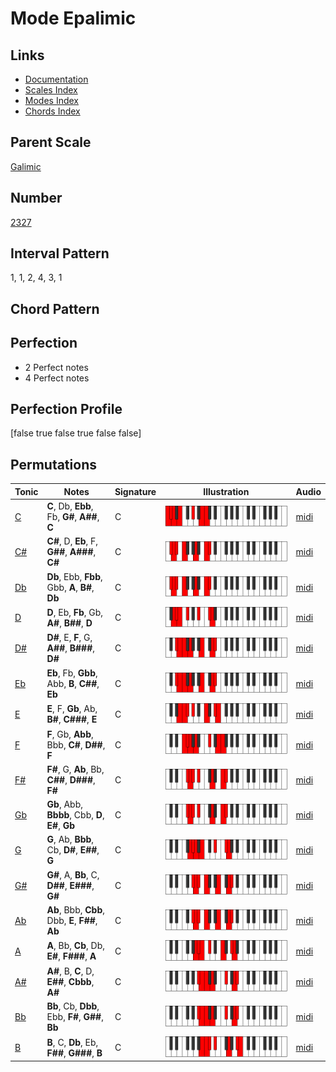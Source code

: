 # Mode Epalimic

## Links

- [Documentation](README.md)
- [Scales Index](Scales.md)
- [Modes Index](Modes.md)
- [Chords Index](Chords.md)

## Parent Scale

[Galimic](ScaleGalimic.md)

## Number

[2327](https://ianring.com/musictheory/scales/2327)

## Interval Pattern

1, 1, 2, 4, 3, 1

## Chord Pattern



## Perfection

- 2 Perfect notes
- 4 Perfect notes

## Perfection Profile

[false true false true false false]

## Permutations

| Tonic | Notes | Signature | Illustration | Audio |
|-------|-------|-----------|--------------|-------|
| [C](ModeCNaturalEpalimic.md) | **C**, Db, **Ebb**, Fb, **G#**, **A##**, **C** | C | ![CNaturalEpalimic](ModeCNaturalEpalimic.png) | [midi](https://github.com/edipermadi/music/blob/main/docs/ModeCNaturalEpalimic.mid?raw=true) |
| [C#](ModeCSharpEpalimic.md) | **C#**, D, **Eb**, F, **G##**, **A###**, **C#** | C | ![CSharpEpalimic](ModeCSharpEpalimic.png) | [midi](https://github.com/edipermadi/music/blob/main/docs/ModeCSharpEpalimic.mid?raw=true) |
| [Db](ModeDFlatEpalimic.md) | **Db**, Ebb, **Fbb**, Gbb, **A**, **B#**, **Db** | C | ![DFlatEpalimic](ModeDFlatEpalimic.png) | [midi](https://github.com/edipermadi/music/blob/main/docs/ModeDFlatEpalimic.mid?raw=true) |
| [D](ModeDNaturalEpalimic.md) | **D**, Eb, **Fb**, Gb, **A#**, **B##**, **D** | C | ![DNaturalEpalimic](ModeDNaturalEpalimic.png) | [midi](https://github.com/edipermadi/music/blob/main/docs/ModeDNaturalEpalimic.mid?raw=true) |
| [D#](ModeDSharpEpalimic.md) | **D#**, E, **F**, G, **A##**, **B###**, **D#** | C | ![DSharpEpalimic](ModeDSharpEpalimic.png) | [midi](https://github.com/edipermadi/music/blob/main/docs/ModeDSharpEpalimic.mid?raw=true) |
| [Eb](ModeEFlatEpalimic.md) | **Eb**, Fb, **Gbb**, Abb, **B**, **C##**, **Eb** | C | ![EFlatEpalimic](ModeEFlatEpalimic.png) | [midi](https://github.com/edipermadi/music/blob/main/docs/ModeEFlatEpalimic.mid?raw=true) |
| [E](ModeENaturalEpalimic.md) | **E**, F, **Gb**, Ab, **B#**, **C###**, **E** | C | ![ENaturalEpalimic](ModeENaturalEpalimic.png) | [midi](https://github.com/edipermadi/music/blob/main/docs/ModeENaturalEpalimic.mid?raw=true) |
| [F](ModeFNaturalEpalimic.md) | **F**, Gb, **Abb**, Bbb, **C#**, **D##**, **F** | C | ![FNaturalEpalimic](ModeFNaturalEpalimic.png) | [midi](https://github.com/edipermadi/music/blob/main/docs/ModeFNaturalEpalimic.mid?raw=true) |
| [F#](ModeFSharpEpalimic.md) | **F#**, G, **Ab**, Bb, **C##**, **D###**, **F#** | C | ![FSharpEpalimic](ModeFSharpEpalimic.png) | [midi](https://github.com/edipermadi/music/blob/main/docs/ModeFSharpEpalimic.mid?raw=true) |
| [Gb](ModeGFlatEpalimic.md) | **Gb**, Abb, **Bbbb**, Cbb, **D**, **E#**, **Gb** | C | ![GFlatEpalimic](ModeGFlatEpalimic.png) | [midi](https://github.com/edipermadi/music/blob/main/docs/ModeGFlatEpalimic.mid?raw=true) |
| [G](ModeGNaturalEpalimic.md) | **G**, Ab, **Bbb**, Cb, **D#**, **E##**, **G** | C | ![GNaturalEpalimic](ModeGNaturalEpalimic.png) | [midi](https://github.com/edipermadi/music/blob/main/docs/ModeGNaturalEpalimic.mid?raw=true) |
| [G#](ModeGSharpEpalimic.md) | **G#**, A, **Bb**, C, **D##**, **E###**, **G#** | C | ![GSharpEpalimic](ModeGSharpEpalimic.png) | [midi](https://github.com/edipermadi/music/blob/main/docs/ModeGSharpEpalimic.mid?raw=true) |
| [Ab](ModeAFlatEpalimic.md) | **Ab**, Bbb, **Cbb**, Dbb, **E**, **F##**, **Ab** | C | ![AFlatEpalimic](ModeAFlatEpalimic.png) | [midi](https://github.com/edipermadi/music/blob/main/docs/ModeAFlatEpalimic.mid?raw=true) |
| [A](ModeANaturalEpalimic.md) | **A**, Bb, **Cb**, Db, **E#**, **F###**, **A** | C | ![ANaturalEpalimic](ModeANaturalEpalimic.png) | [midi](https://github.com/edipermadi/music/blob/main/docs/ModeANaturalEpalimic.mid?raw=true) |
| [A#](ModeASharpEpalimic.md) | **A#**, B, **C**, D, **E##**, **Cbbb**, **A#** | C | ![ASharpEpalimic](ModeASharpEpalimic.png) | [midi](https://github.com/edipermadi/music/blob/main/docs/ModeASharpEpalimic.mid?raw=true) |
| [Bb](ModeBFlatEpalimic.md) | **Bb**, Cb, **Dbb**, Ebb, **F#**, **G##**, **Bb** | C | ![BFlatEpalimic](ModeBFlatEpalimic.png) | [midi](https://github.com/edipermadi/music/blob/main/docs/ModeBFlatEpalimic.mid?raw=true) |
| [B](ModeBNaturalEpalimic.md) | **B**, C, **Db**, Eb, **F##**, **G###**, **B** | C | ![BNaturalEpalimic](ModeBNaturalEpalimic.png) | [midi](https://github.com/edipermadi/music/blob/main/docs/ModeBNaturalEpalimic.mid?raw=true) |
